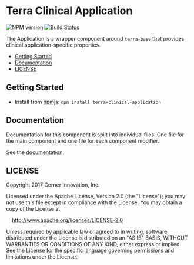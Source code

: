# Terra Clinical Application


[![NPM version](http://img.shields.io/npm/v/terra-clinical-application)](https://www.npmjs.org/package/terra-clinical-application)
[![Build Status](https://badgen.net/travis/cerner/terra-clinical)](https://travis-ci.org/cerner/terra-clinical)

The Application is a wrapper component around `terra-base` that provides clinical application-specific properties.

- [Getting Started](#getting-started)
- [Documentation](#documentation)
- [LICENSE](#license)

## Getting Started

- Install from [npmjs](https://www.npmjs.com): `npm install terra-clinical-application`

## Documentation

Documentation for this component is spilt into individual files.
One file for the main component and one file for each component modifier.

See the [documentation](docs/).

## LICENSE

Copyright 2017 Cerner Innovation, Inc.

Licensed under the Apache License, Version 2.0 (the "License"); you may not use this file except in compliance with the License. You may obtain a copy of the License at

&nbsp;&nbsp;&nbsp;&nbsp;http://www.apache.org/licenses/LICENSE-2.0

Unless required by applicable law or agreed to in writing, software distributed under the License is distributed on an "AS IS" BASIS, WITHOUT WARRANTIES OR CONDITIONS OF ANY KIND, either express or implied. See the License for the specific language governing permissions and limitations under the License.
